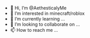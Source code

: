 - 👋 Hi, I’m @AethesticalyMe
- 👀 I’m interested in minecraft/roblox
- 🌱 I’m currently learning ...
- 💞️ I’m looking to collaborate on ...
- 📫 How to reach me ...

<!---
AethesticalyMe/AethesticalyMe is a ✨ special ✨ repository because its `README.md` (this file) appears on your GitHub profile.
You can click the Preview link to take a look at your changes.
--->

